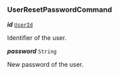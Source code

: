 

### UserResetPasswordCommand





  
<article>

***id*** [`UserId`](/storybook/user-model--page#userid) 

Identifier of the user.

</article>
<article>

***password*** `String` 

New password of the user.

</article>

